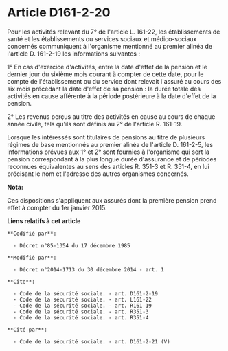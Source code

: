# Article D161-2-20

Pour les activités relevant du 7° de l'article L. 161-22, les établissements de santé et les établissements ou services
sociaux et médico-sociaux concernés communiquent à l'organisme mentionné au premier alinéa de l'article D. 161-2-19 les
informations suivantes :

1° En cas d'exercice d'activités, entre la date d'effet de la pension et le dernier jour du sixième mois courant à compter de
cette date, pour le compte de l'établissement ou du service dont relevait l'assuré au cours des six mois précédant la date
d'effet de sa pension : la durée totale des activités en cause afférente à la période postérieure à la date d'effet de la
pension.

2° Les revenus perçus au titre des activités en cause au cours de chaque année civile, tels qu'ils sont définis au 2° de
l'article R. 161-19.

Lorsque les intéressés sont titulaires de pensions au titre de plusieurs régimes de base mentionnés au premier alinéa de
l'article D. 161-2-5, les informations prévues aux 1° et 2° sont fournies à l'organisme qui sert la pension correspondant à
la plus longue durée d'assurance et de périodes reconnues équivalentes au sens des articles R. 351-3 et R. 351-4, en lui
précisant le nom et l'adresse des autres organismes concernés.

**Nota:**

Ces dispositions s'appliquent aux assurés dont la première pension prend effet à compter du 1er janvier 2015.

**Liens relatifs à cet article**

	**Codifié par**:

	  - Décret n°85-1354 du 17 décembre 1985

	**Modifié par**:

	  - Décret n°2014-1713 du 30 décembre 2014 - art. 1

	**Cite**:

	  - Code de la sécurité sociale. - art. D161-2-19
	  - Code de la sécurité sociale. - art. L161-22
	  - Code de la sécurité sociale. - art. R161-19
	  - Code de la sécurité sociale. - art. R351-3
	  - Code de la sécurité sociale. - art. R351-4

	**Cité par**:

	  - Code de la sécurité sociale. - art. D161-2-21 (V)
